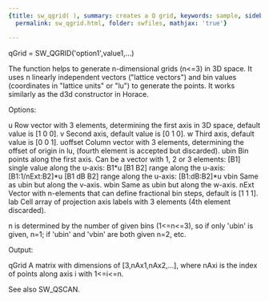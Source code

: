 ```yaml
---
{title: sw_qgrid( ), summary: creates a Q grid, keywords: sample, sidebar: sw_sidebar,
  permalink: sw_qgrid.html, folder: swfiles, mathjax: 'true'}

---
```

 
qGrid = SW_QGRID('option1',value1,...)
 
The function helps to generate n-dimensional grids (n<=3) in 3D space. It
uses n linearly independent vectors ("lattice vectors") and bin values
(coordinates in "lattice units" or "lu") to generate the points. It works
similarly as the d3d constructor in Horace.
 
Options:
 
u         Row vector with 3 elements, determining the first axis in 3D
          space, default value is [1 0 0].
v         Second axis, default value is [0 1 0].
w         Third axis, default value is [0 0 1].
uoffset   Column vector with 3 elements, determining the offset of origin
          in lu, (fourth element is accepted but discarded).
ubin      Bin points along the first axis. Can be a vector with 1, 2 or 3
          elements:
              [B1]        single value along the u-axis:  B1*u
              [B1 B2]     range along the u-axis:         [B1:1/nExt:B2]*u
              [B1 dB B2]  range along the u-axis:         [B1:dB:B2]*u
vbin      Same as ubin but along the v-axis.
wbin      Same as ubin but along the w-axis.
nExt      Vector with n-elements that can define fractional bin steps,
          default is [1 1 1].
lab       Cell array of projection axis labels with 3 elements (4th
          element discarded).
 
n is determined by the number of given bins (1<=n<=3), so if only 'ubin'
is given, n=1; if 'ubin' and 'vbin' are both given n=2, etc.
 
Output:
 
qGrid     A matrix with dimensions of [3,nAx1,nAx2,...], where nAxi is
          the index of points along axis i with 1<=i<=n.
 
See also SW_QSCAN.
 


